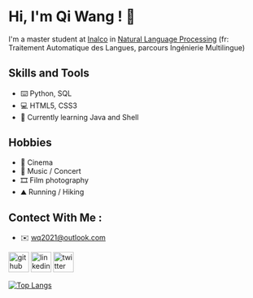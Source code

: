 # Hi, I'm Qi Wang ! 👋

I'm a master student at [Inalco](http://www.inalco.fr/) in [Natural Language Processing](https://er-tim.fr/master_2) (fr: Traitement Automatique des Langues, parcours Ingénierie Multilingue)

## Skills and Tools
- ⌨️ Python, SQL  
- 💻 HTML5, CSS3
- 🌱 Currently learning Java and Shell 

## Hobbies
- 🎥 Cinema 
- 🎵 Music / Concert
- 🎞 Film photography
- ⛰ Running / Hiking

## Contect With Me : 
- ✉️ wq2021@outlook.com 

[<img src='https://cdn.jsdelivr.net/npm/simple-icons@3.0.1/icons/github.svg' alt='github' height='40'>](https://github.com/wq2021)  [<img src='https://cdn.jsdelivr.net/npm/simple-icons@3.0.1/icons/linkedin.svg' alt='linkedin' height='40'>](https://www.linkedin.com/in/https://www.linkedin.com/in/qi-wang-562669bb//)  [<img src='https://cdn.jsdelivr.net/npm/simple-icons@3.0.1/icons/twitter.svg' alt='twitter' height='40'>](https://twitter.com/https://twitter.com/Quutamo7)  

[![Top Langs](https://github-readme-stats.vercel.app/api/top-langs/?username=wq2021)](https://github.com/anuraghazra/github-readme-stats)

